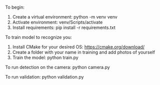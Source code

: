To begin:
1. Create a virtual environment: python -m venv venv
2. Activate environment: venv/Scripts/activate
3. Install requirements: pip install -r requirements.txt

To train model to recognize you:
1. Install CMake for your desired OS: https://cmake.org/download/
2. Create a folder with your name in training and add photos of yourself
3. Train the model: python train.py

To run detection on the camera: python camera.py

To run validation: python validation.py
